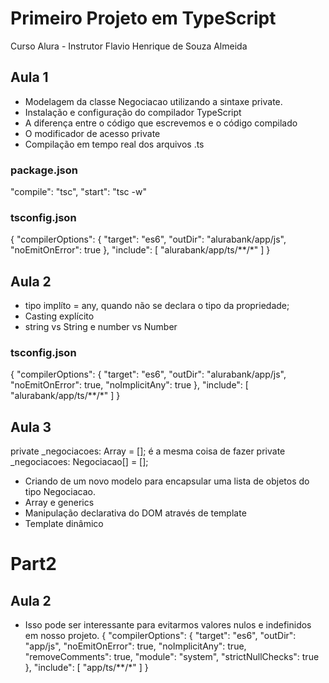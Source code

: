 # Primeiro Projeto em TypeScript
Curso Alura - Instrutor Flavio Henrique de Souza Almeida

## Aula 1
* Modelagem da classe Negociacao utilizando a sintaxe private.
* Instalação e configuração do compilador TypeScript
* A diferença entre o código que escrevemos e o código compilado
* O modificador de acesso private
* Compilação em tempo real dos arquivos .ts

### package.json
  "compile": "tsc",
  "start": "tsc -w"

### tsconfig.json
{
  "compilerOptions": {
    "target": "es6",
    "outDir": "alurabank/app/js",
    "noEmitOnError": true 
    },
  "include": [
    "alurabank/app/ts/**/*"
  ]
}

## Aula 2
* tipo implíto = any, quando não se declara o tipo da propriedade;
* Casting explícito
* string vs String e number vs Number

### tsconfig.json
{
  "compilerOptions": {
    "target": "es6",
    "outDir": "alurabank/app/js",
    "noEmitOnError": true,
    "noImplicitAny": true
    },
  "include": [
    "alurabank/app/ts/**/*"
  ]
}

## Aula 3
private _negociacoes: Array<Negociacao> = [];
é a mesma coisa de fazer
private _negociacoes: Negociacao[] = [];
* Criando de um novo modelo para encapsular uma lista de objetos do tipo Negociacao.
* Array e generics
* Manipulação declarativa do DOM através de template
* Template dinâmico

# Part2

## Aula 2
* Isso pode ser interessante para evitarmos valores nulos e indefinidos em nosso projeto.
{
    "compilerOptions": {
        "target": "es6",
        "outDir": "app/js",
        "noEmitOnError": true, 
        "noImplicitAny": true,
        "removeComments": true,
        "module": "system",
        "strictNullChecks": true
    },
    "include": [
        "app/ts/**/*"
    ]
}
